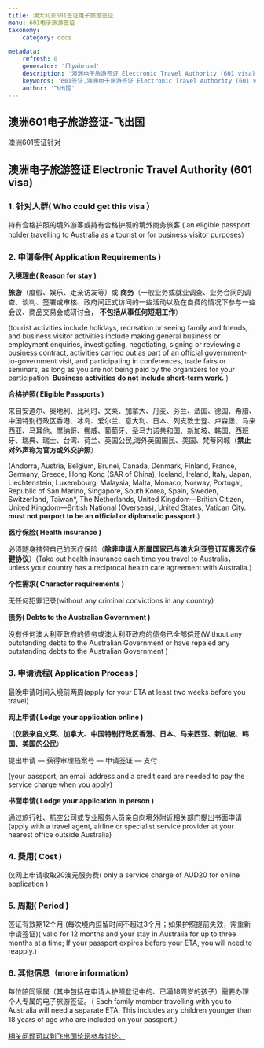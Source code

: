 ```yaml
---
title: 澳大利亚601签证电子旅游签证
menu: 601电子旅游签证
taxonomy:
    category: docs

metadata:
    refresh: 0
    generator: 'flyabroad'
    description: '澳洲电子旅游签证 Electronic Travel Authority (601 visa)。'
    keywords: '601签证,澳洲电子旅游签证 Electronic Travel Authority (601 visa)'
    author: '飞出国'
---
```


## 澳洲601电子旅游签证-飞出国

澳洲601签证针对

## 澳洲电子旅游签证 Electronic Travel Authority (601 visa) ##

### 1.	针对人群( Who could get this visa ） ###

持有合格护照的境外游客或持有合格护照的境外商务旅客
( an eligible passport holder travelling to Australia as a tourist or for business visitor purposes）

### 2.	申请条件( Application Requirements ) ###

**入境理由( Reason for stay )**

**旅游**（度假、娱乐、走亲访友等）或 **商务**（一般业务或就业调查、业务合同的调查、谈判、签署或审核、政府间正式访问的一些活动以及在自费的情况下参与一些会议、商品交易会或研讨会， **不包括从事任何短期工作**）

(tourist activities include holidays, recreation or seeing family and friends, and business visitor activities include making general business or employment enquiries, investigating, negotiating, signing or reviewing a business contract, activities carried out as part of an official government-to-government visit, and participating in conferences, trade fairs or seminars, as long as you are not being paid by the organizers for your participation. **Business activities do not include short-term work.** )

**合格护照( Eligible Passports )**

来自安道尔、奥地利、比利时、文莱、加拿大、丹麦、芬兰、法国、德国、希腊、中国特别行政区香港、冰岛、爱尔兰、意大利、日本、列支敦士登、卢森堡、马来西亚、马耳他、摩纳哥、挪威、葡萄牙、圣马力诺共和国、新加坡、韩国、西班牙、瑞典、瑞士、台湾、荷兰、英国公民,海外英国国民、美国、梵蒂冈城（**禁止对外声称为官方或外交护照**）

(Andorra, Austria, Belgium, Brunei, Canada, Denmark, Finland, France, Germany, Greece, Hong Kong (SAR of China), Iceland, Ireland, Italy, Japan, Liechtenstein, Luxembourg, Malaysia, Malta, Monaco, Norway, Portugal, Republic of San Marino, Singapore, South Korea, Spain, Sweden, Switzerland, Taiwan*, The Netherlands, United Kingdom—British Citizen, United Kingdom—British National (Overseas), United States, Vatican City.
 **must not purport to be an official or diplomatic passport.**)

**医疗保险( Health insurance )**

必须随身携带自己的医疗保险（**除非申请人所属国家已与澳大利亚签订互惠医疗保健协议**）(Take out health insurance each time you travel to Australia，unless your country has a reciprocal health care agreement with Australia.)

**个性需求( Character requirements )**

无任何犯罪记录(without any criminal convictions in any country) 

**债务( Debts to the Australian Government )**

没有任何澳大利亚政府的债务或澳大利亚政府的债务已全部偿还(Without any outstanding debts to the Australian Government or have repaied any outstanding debts to the Australian Government )

### 3.	申请流程( Application Process ) ###

最晚申请时间入境前两周(apply for your ETA at least two weeks before you travel)

**网上申请( Lodge your application online )** 

（**仅限来自文莱、加拿大、中国特别行政区香港、日本、马来西亚、新加坡、韩国、美国的公民**）

提出申请 — 获得审理档案号 — 申请签证 — 支付

(your passport, an email address and a credit card are needed to pay the service charge when you apply)

**书面申请( Lodge your application in person )**

通过旅行社、航空公司或专业服务人员亲自向境外附近相关部门提出书面申请(apply with a travel agent, airline or specialist service provider at your nearest office outside Australia)

### 4.	费用( Cost ) ###

仅网上申请收取20澳元服务费( only a service charge of AUD20 for online application )

### 5.	周期( Period ) ###

签证有效期12个月 (每次境内逗留时间不超过3个月；如果护照提前失效，需重新申请签证)( valid for 12 months and your stay in Australia for up to three months at a time; If your passport expires before your ETA, you will need to reapply.)

### 6. 其他信息（more information） ###

每位陪同家属（其中包括在申请人护照登记中的、已满18周岁的孩子）需要办理个人专属的电子旅游签证。（ Each family member travelling with you to Australia will need a separate ETA. This includes any children younger than 18 years of age who are included on your passport.）


[相关问题可以到飞出国论坛参与讨论。](http://bbs.fcgvisa.com/t/4562?target=_blank)
